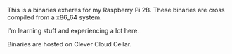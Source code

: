 This is a binaries exheres for my Raspberry Pi 2B. These binaries are cross compiled from a x86_64 system.

I'm learning stuff and experiencing a lot here.

Binaries are hosted on Clever Cloud Cellar.
